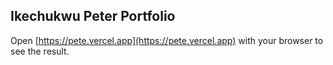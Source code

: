 ## Ikechukwu Peter Portfolio

Open [https://pete.vercel.app](https://pete.vercel.app) with your browser to see the result.
